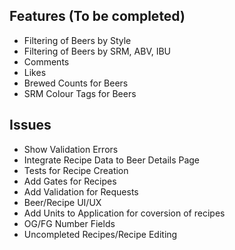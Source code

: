 ## Features (To be completed)
- Filtering of Beers by Style
- Filtering of Beers by SRM, ABV, IBU
- Comments 
- Likes
- Brewed Counts for Beers
- SRM Colour Tags for Beers 

## Issues
- Show Validation Errors
- Integrate Recipe Data to Beer Details Page
- Tests for Recipe Creation
- Add Gates for Recipes
- Add Validation for Requests
- Beer/Recipe UI/UX
- Add Units to Application for coversion of recipes
- OG/FG Number Fields
- Uncompleted Recipes/Recipe Editing 